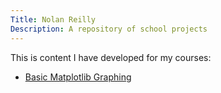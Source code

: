 ```yaml
---
Title: Nolan Reilly
Description: A repository of school projects 
---
```


This is content I have developed for my courses:

- [Basic Matplotlib Graphing](/graphing/index.md)
